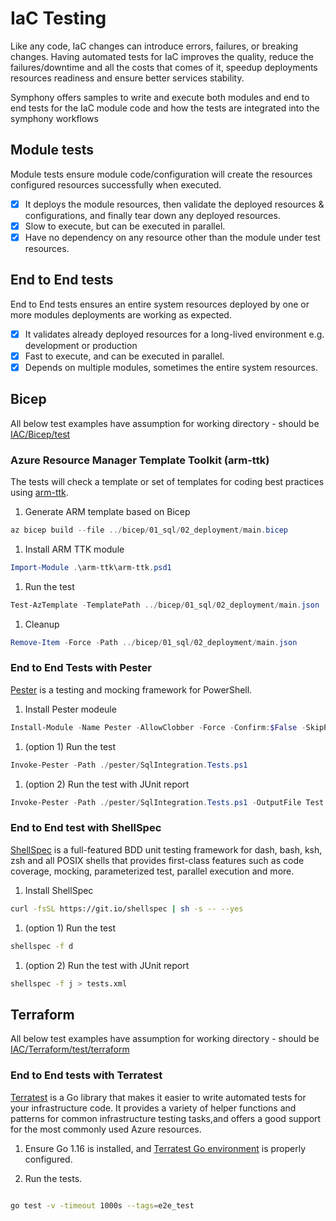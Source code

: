 # IaC Testing

Like any code, IaC changes can introduce errors, failures, or breaking changes. Having automated tests for IaC improves the quality, reduce the failures/downtime and all the costs that comes of it, speedup deployments resources readiness and ensure better services stability.

Symphony offers samples to write and execute both modules and end to end tests for the IaC module code and how the tests are integrated into the symphony workflows

## Module tests

Module tests ensure module code/configuration will create the resources configured resources successfully when executed.

* [X] It deploys the module resources, then validate the deployed resources & configurations, and finally tear down any deployed resources.
* [X] Slow to execute, but can be executed in parallel.
* [X] Have no dependency on any resource other than the module under test resources.

## End to End tests

End to End tests ensures an entire system resources deployed by one or more modules deployments are working as expected.

* [X] It validates already deployed resources for a long-lived environment e.g. development or production
* [X] Fast to execute, and can be executed in parallel.
* [X] Depends on multiple modules, sometimes the entire system resources.

## Bicep

All below test examples have assumption for working directory - should be [IAC/Bicep/test](./../IAC/Bicep/test)

### Azure Resource Manager Template Toolkit (arm-ttk)

The tests will check a template or set of templates for coding best practices using [arm-ttk](https://github.com/Azure/arm-ttk).

1. Generate ARM template based on Bicep

```powershell
az bicep build --file ../bicep/01_sql/02_deployment/main.bicep
```

1. Install ARM TTK module

```powershell
Import-Module .\arm-ttk\arm-ttk.psd1
```

1. Run the test

```powershell
Test-AzTemplate -TemplatePath ../bicep/01_sql/02_deployment/main.json
```

1. Cleanup

```powershell
Remove-Item -Force -Path ../bicep/01_sql/02_deployment/main.json
```

### End to End Tests with Pester

[Pester](https://pester.dev/docs/quick-start) is a testing and mocking framework for PowerShell.

1. Install Pester modeule

```powershell
Install-Module -Name Pester -AllowClobber -Force -Confirm:$False -SkipPublisherCheck
```

1. (option 1) Run the test

```powershell
Invoke-Pester -Path ./pester/SqlIntegration.Tests.ps1
```

1. (option 2) Run the test with JUnit report

```powershell
Invoke-Pester -Path ./pester/SqlIntegration.Tests.ps1 -OutputFile Test.xml -OutputFormat JUnitXml
```

### End to End test with ShellSpec

[ShellSpec](https://github.com/shellspec/shellspec) is a full-featured BDD unit testing framework for dash, bash, ksh, zsh and all POSIX shells that provides first-class features such as code coverage, mocking, parameterized test, parallel execution and more.

1. Install ShellSpec

```bash
curl -fsSL https://git.io/shellspec | sh -s -- --yes
```

1. (option 1) Run the test

```bash
shellspec -f d
```

1. (option 2) Run the test with JUnit report

```bash
shellspec -f j > tests.xml
```

## Terraform

All below test examples have assumption for working directory - should be [IAC/Terraform/test/terraform](./../IAC/Terraform/test/terraform/)

### End to End tests with Terratest

[Terratest](https://github.com/gruntwork-io/terratest)  is a Go library that makes it easier to write automated tests for your infrastructure code. It provides a variety of helper functions and patterns for common infrastructure testing tasks,and offers a good
support for the most commonly used Azure resources.

1. Ensure Go 1.16 is installed, and [Terratest Go environment](https://github.com/gruntwork-io/terratest/blob/master/examples/azure/README.md) is properly configured.

2. Run the tests.

```bash

go test -v -timeout 1000s --tags=e2e_test 

```
